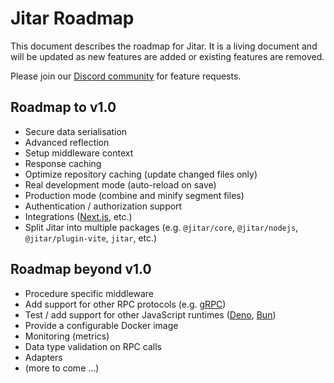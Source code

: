 
# Jitar Roadmap

This document describes the roadmap for Jitar. It is a living document and will be updated as new features are added or existing features are removed.

Please join our [Discord community](https://discord.gg/Bqwy8azp5R) for feature requests.

## Roadmap to v1.0

* Secure data serialisation
* Advanced reflection
* Setup middleware context
* Response caching
* Optimize repository caching (update changed files only)
* Real development mode (auto-reload on save)
* Production mode (combine and minify segment files)
* Authentication / authorization support
* Integrations ([Next.js](https://nextjs.org/), etc.)
* Split Jitar into multiple packages (e.g. `@jitar/core`, `@jitar/nodejs`, `@jitar/plugin-vite`, `jitar`, etc.)

## Roadmap beyond v1.0

* Procedure specific middleware
* Add support for other RPC protocols (e.g. [gRPC](https://grpc.io/))
* Test / add support for other JavaScript runtimes ([Deno](https://deno.land/), [Bun](https://bun.sh/))
* Provide a configurable Docker image
* Monitoring (metrics)
* Data type validation on RPC calls
* Adapters
* (more to come ...)
